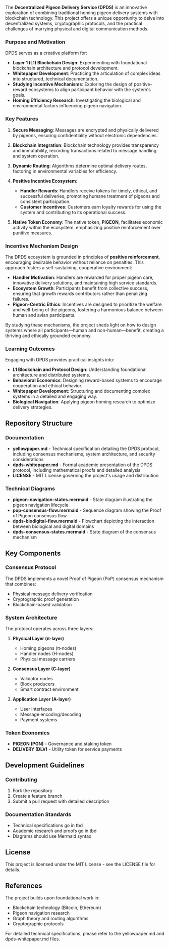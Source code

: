The **Decentralized Pigeon Delivery Service (DPDS)** is an innovative exploration of combining traditional homing pigeon delivery systems with blockchain technology. This project offers a unique opportunity to delve into decentralized systems, cryptographic protocols, and the practical challenges of marrying physical and digital communication methods. 

### **Purpose and Motivation**
DPDS serves as a creative platform for:
- **Layer 1 (L1) Blockchain Design**: Experimenting with foundational blockchain architecture and protocol development.
- **Whitepaper Development**: Practicing the articulation of complex ideas into structured, technical documentation.
- **Studying Incentive Mechanisms**: Exploring the design of positive-reward ecosystems to align participant behavior with the system's goals.
- **Homing Efficiency Research**: Investigating the biological and environmental factors influencing pigeon navigation.


### **Key Features**
1. **Secure Messaging**: 
   Messages are encrypted and physically delivered by pigeons, ensuring confidentiality without electronic dependencies.

2. **Blockchain Integration**: 
   Blockchain technology provides transparency and immutability, recording transactions related to message handling and system operation.

3. **Dynamic Routing**: 
   Algorithms determine optimal delivery routes, factoring in environmental variables for efficiency.

4. **Positive Incentive Ecosystem**:
   - **Handler Rewards**: Handlers receive tokens for timely, ethical, and successful deliveries, promoting humane treatment of pigeons and consistent participation.
   - **Customer Incentives**: Customers earn loyalty rewards for using the system and contributing to its operational success.

5. **Native Token Economy**: 
   The native token, **PIGEON**, facilitates economic activity within the ecosystem, emphasizing positive reinforcement over punitive measures.


### **Incentive Mechanism Design**
The DPDS ecosystem is grounded in principles of **positive reinforcement**, encouraging desirable behavior without reliance on penalties. This approach fosters a self-sustaining, cooperative environment:
- **Handler Motivation**: Handlers are rewarded for proper pigeon care, innovative delivery solutions, and maintaining high service standards.
- **Ecosystem Growth**: Participants benefit from collective success, ensuring that growth rewards contributors rather than penalizing failures.
- **Pigeon-Centric Ethics**: Incentives are designed to prioritize the welfare and well-being of the pigeons, fostering a harmonious balance between human and avian participants.

By studying these mechanisms, the project sheds light on how to design systems where all participants—human and non-human—benefit, creating a thriving and ethically grounded economy.

### **Learning Outcomes**
Engaging with DPDS provides practical insights into:
- **L1 Blockchain and Protocol Design**: Understanding foundational architecture and distributed systems.
- **Behavioral Economics**: Designing reward-based systems to encourage cooperation and ethical behavior.
- **Whitepaper Development**: Structuring and documenting complex systems in a detailed and engaging way.
- **Biological Navigation**: Applying pigeon homing research to optimize delivery strategies.

## Repository Structure

### Documentation
- **yellowpaper.md** - Technical specification detailing the DPDS protocol, including consensus mechanisms, system architecture, and security considerations
- **dpds-whitepaper.md** - Formal academic presentation of the DPDS protocol, including mathematical proofs and detailed analysis
- **LICENSE** - MIT License governing the project's usage and distribution

### Technical Diagrams
- **pigeon-navigation-states.mermaid** - State diagram illustrating the pigeon navigation lifecycle
- **pop-consensus-flow.mermaid** - Sequence diagram showing the Proof of Pigeon consensus flow
- **dpds-biodigital-flow.mermaid** - Flowchart depicting the interaction between biological and digital domains
- **dpds-consensus-states.mermaid** - State diagram of the consensus mechanism

## Key Components

### Consensus Protocol
The DPDS implements a novel Proof of Pigeon (PoP) consensus mechanism that combines:
- Physical message delivery verification
- Cryptographic proof generation
- Blockchain-based validation

### System Architecture
The protocol operates across three layers:
1. **Physical Layer (π-layer)**
   - Homing pigeons (π-nodes)
   - Handler nodes (H-nodes)
   - Physical message carriers

2. **Consensus Layer (C-layer)**
   - Validator nodes
   - Block producers
   - Smart contract environment

3. **Application Layer (A-layer)**
   - User interfaces
   - Message encoding/decoding
   - Payment systems

### Token Economics
- **PIGEON (PGN)** - Governance and staking token
- **DELIVERY (DLV)** - Utility token for service payments

## Development Guidelines

### Contributing
1. Fork the repository
2. Create a feature branch
3. Submit a pull request with detailed description

### Documentation Standards
- Technical specifications go in tbd
- Academic research and proofs go in tbd
- Diagrams should use Mermaid syntax

## License

This project is licensed under the MIT License - see the LICENSE file for details.

## References

The project builds upon foundational work in:
- Blockchain technology (Bitcoin, Ethereum)
- Pigeon navigation research
- Graph theory and routing algorithms
- Cryptographic protocols

For detailed technical specifications, please refer to the yellowpaper.md and dpds-whitepaper.md files.